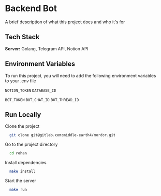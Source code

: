 
# Backend Bot

A brief description of what this project does and who it's for


## Tech Stack

**Server:** Golang, Telegram API, Notion API


## Environment Variables

To run this project, you will need to add the following environment variables to your .env file

`NOTION_TOKEN`
`DATABASE_ID`

`BOT_TOKEN`
`BOT_CHAT_ID`
`BOT_THREAD_ID`


## Run Locally

Clone the project

```bash
  git clone git@gitlab.com:middle-earth4/mordor.git
```

Go to the project directory

```bash
  cd rohan
```

Install dependencies

```bash
  make install
```

Start the server

```bash
  make run
```